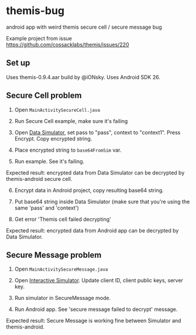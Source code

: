 # themis-bug
android app with weird themis secure cell / secure message bug


Example project from issue https://github.com/cossacklabs/themis/issues/220

## Set up

Uses themis-0.9.4.aar build by @iONsky.
Uses Android SDK 26.


## Secure Cell problem

1. Open `MainActivitySecureCell.java`

2. Run Secure Cell example, make sure it's failing

3. Open [Data Simulator](https://themis.cossacklabs.com/data-simulator/cell/), set pass to "pass", context to "context1". Press Encrypt. Copy encrypted string.

4. Place encrypted string to `base64FromSim` var.

5. Run example. See it's failing.

Expected result: encrypted data from Data Simulator can be decrypted by themis-android secure cell.

6. Encrypt data in Android project, copy resulting base64 string. 

7. Put base64 string inside Data Simulator (make sure that you're using the same 'pass' and 'context')

8. Get error 'Themis cell failed decrypting'

Expected result: encrypted data from Android app can be decrypted by Data Simulator.


## Secure Message problem

1. Open `MainActivitySecureMessage.java`

2. Open [Interactive Simulator](https://themis.cossacklabs.com/interactive-simulator/setup/#). Update client ID, client public keys, server key.

4. Run simulator in SecureMessage mode.

5. Run Android app. See 'secure message failed to decrypt' message.
 
Expected result: Secure Message is working fine between Simulator and themis-android.

